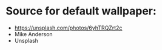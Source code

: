 # Source for default wallpaper:
* https://unsplash.com/photos/6yhTRQZrt2c
* Mike Anderson
* Unsplash